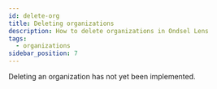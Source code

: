 ```yaml
---
id: delete-org
title: Deleting organizations
description: How to delete organizations in Ondsel Lens
tags:
  - organizations
sidebar_position: 7
---
```


Deleting an organization has not yet been implemented.